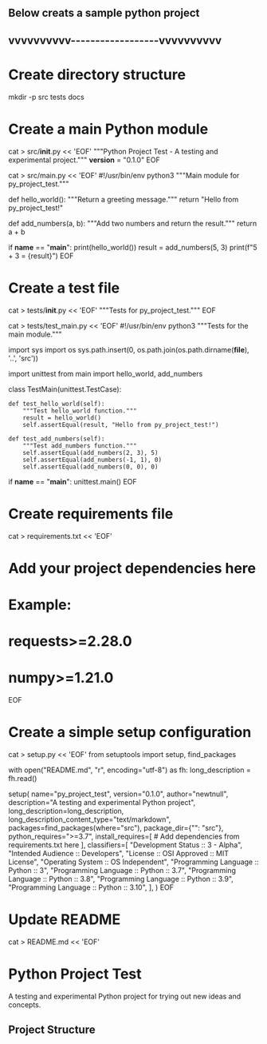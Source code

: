 
## Below creats a sample python project
## vvvvvvvvvv------------------vvvvvvvvvv ##
# Create directory structure
mkdir -p src tests docs

# Create a main Python module
cat > src/__init__.py << 'EOF'
"""Python Project Test - A testing and experimental project."""
__version__ = "0.1.0"
EOF

cat > src/main.py << 'EOF'
#!/usr/bin/env python3
"""Main module for py_project_test."""

def hello_world():
    """Return a greeting message."""
    return "Hello from py_project_test!"

def add_numbers(a, b):
    """Add two numbers and return the result."""
    return a + b

if __name__ == "__main__":
    print(hello_world())
    result = add_numbers(5, 3)
    print(f"5 + 3 = {result}")
EOF

# Create a test file
cat > tests/__init__.py << 'EOF'
"""Tests for py_project_test."""
EOF

cat > tests/test_main.py << 'EOF'
#!/usr/bin/env python3
"""Tests for the main module."""

import sys
import os
sys.path.insert(0, os.path.join(os.path.dirname(__file__), '..', 'src'))

import unittest
from main import hello_world, add_numbers

class TestMain(unittest.TestCase):
    
    def test_hello_world(self):
        """Test hello_world function."""
        result = hello_world()
        self.assertEqual(result, "Hello from py_project_test!")
    
    def test_add_numbers(self):
        """Test add_numbers function."""
        self.assertEqual(add_numbers(2, 3), 5)
        self.assertEqual(add_numbers(-1, 1), 0)
        self.assertEqual(add_numbers(0, 0), 0)

if __name__ == "__main__":
    unittest.main()
EOF

# Create requirements file
cat > requirements.txt << 'EOF'
# Add your project dependencies here
# Example:
# requests>=2.28.0
# numpy>=1.21.0
EOF

# Create a simple setup configuration
cat > setup.py << 'EOF'
from setuptools import setup, find_packages

with open("README.md", "r", encoding="utf-8") as fh:
    long_description = fh.read()

setup(
    name="py_project_test",
    version="0.1.0",
    author="newtnull",
    description="A testing and experimental Python project",
    long_description=long_description,
    long_description_content_type="text/markdown",
    packages=find_packages(where="src"),
    package_dir={"": "src"},
    python_requires=">=3.7",
    install_requires=[
        # Add dependencies from requirements.txt here
    ],
    classifiers=[
        "Development Status :: 3 - Alpha",
        "Intended Audience :: Developers",
        "License :: OSI Approved :: MIT License",
        "Operating System :: OS Independent",
        "Programming Language :: Python :: 3",
        "Programming Language :: Python :: 3.7",
        "Programming Language :: Python :: 3.8",
        "Programming Language :: Python :: 3.9",
        "Programming Language :: Python :: 3.10",
    ],
)
EOF

# Update README
cat > README.md << 'EOF'
# Python Project Test

A testing and experimental Python project for trying out new ideas and concepts.

## Project Structure